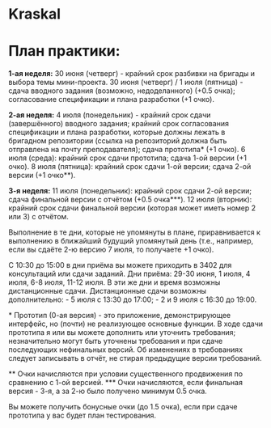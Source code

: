 # Kraskal
# План практики:

**1-ая неделя:**
30 июня (четверг) - крайний срок разбивки на бригады и выбора темы мини-проекта.
30 июня (четверг) / 1 июля (пятница) - сдача вводного задания (возможно, недоделанного) (+0.5 очка); согласование спецификации и плана разработки (+1 очко).

**2-ая неделя:**
4 июля (понедельник) - крайний срок сдачи (завершённого) вводного задания; крайний срок согласования спецификации и плана разработки, которые должны лежать в бригадном репозитории (ссылка на репозиторий должна быть отправлена на почту преподавателя); сдача прототипа* (+1 очко).
6 июля (среда): крайний срок сдачи прототипа; сдача 1-ой версии (+1 очко).
8 июля (пятница): крайний срок сдачи 1-ой версии; сдача 2-ой версии (+1 очко**).

**3-я неделя:**
11 июля (понедельник): крайний срок сдачи 2-ой версии; сдача финальной версии с отчётом (+0.5 очка***).
12 июля (вторник): крайний срок сдачи финальной версии (которая может иметь номер 2 или 3) с отчётом.

Выполнение в те дни, которые не упомянуты в плане, приравнивается к выполнению в ближайший будущий упомянутый день (т.е., например, если вы сдаёте 2-ю версию 7 июля, то получаете +1 очко).

С 10:30 до 15:00 в дни приёма вы можете приходить в 3402 для консультаций или сдачи заданий. Дни приёма: 29-30 июня, 1 июля, 4 июля, 6-8 июля, 11-12 июля. В эти же дни и время возможны дистанционные сдачи.
Дистанционные сдачи возможны дополнительно:
\- 5 июля с 13:30 до 17:00;
\- 2 и 9 июля с 16:30 до 19:00.

\* Прототип (0-ая версия) - это приложение, демонстрирующее интерфейс, но (почти) не реализующее основные функции. В ходе сдачи прототипа я или вы можете дополнить или уточнить требования; незначительно могут быть уточнены требования и при сдаче последующих нефинальных версий. Об изменениях в требованиях следует записывать в отчёт, не стирая предыдущие версии требований.

** Очки начисляются при условии существенного продвижения по сравнению с 1-ой версией.
*** Очки начисляются, если финальная версия - 3-я, а за 2-ю было получено минимум 0.5 очка.

Вы можете получить бонусные очки (до 1.5 очка), если при сдаче прототипа у вас будет план тестирования.
